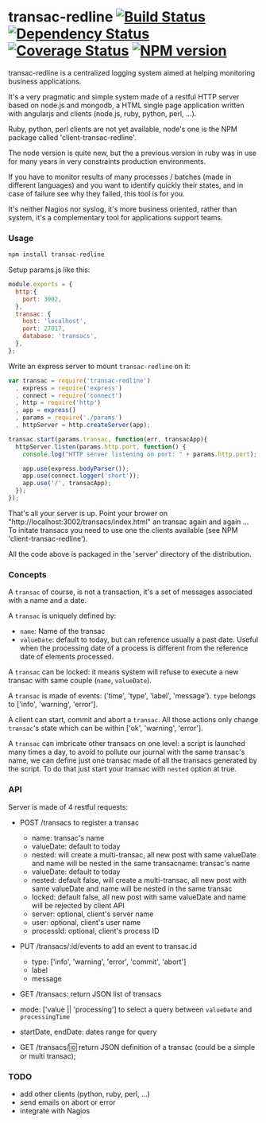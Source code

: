 transac-redline [![Build Status](https://travis-ci.org/redpelicans/transac-redline.png)](https://travis-ci.org/redpelicans/transac-redline) [![Dependency Status](https://david-dm.org/redpelicans/transac-redline.png)](https://david-dm.org/redpelicans/transac-redline) [![Coverage Status](https://coveralls.io/repos/redpelicans/transac-redline/badge.png?branch=master)](https://coveralls.io/r/redpelicans/transac-redline?branch=master) [![NPM version](https://badge.fury.io/js/transac-redline.png)](http://badge.fury.io/js/transac-redline)
===============


transac-redline is a centralized  logging system aimed at helping monitoring business applications.

It's a very pragmatic and simple system made of a restful HTTP server based on node.js and mongodb, a HTML single page application written with angularjs and clients (node.js, ruby, python, perl, ...).

Ruby, python, perl clients are not yet available, node's one is the NPM package called 'client-transac-redline'.

The node version is quite new, but the a previous version in ruby was in use for many years in very constraints production environments.

If you have to monitor results of many processes / batches (made in different languages) and you want to identify quickly their states, and in case of failure see why they failed, this tool is for you.

It's neither Nagios nor syslog, it's more business oriented, rather than system, it's a complementary tool for applications support teams.
 

### Usage

```javascript 
npm install transac-redline
```

Setup params.js like this:

```javascript 
module.exports = {
  http:{
    port: 3002,
  },
  transac: {
    host: 'localhost',
    port: 27017,
    database: 'transacs',
  },
};
```

Write an express server to mount `transac-redline` on it:

```javascript 
var transac = require('transac-redline')
  , express = require('express')
  , connect = require('connect')
  , http = require('http')
  , app = express()
  , params = require('./params')
  , httpServer = http.createServer(app);

transac.start(params.transac, function(err, transacApp){
  httpServer.listen(params.http.port, function() {
    console.log("HTTP server listening on port: " + params.http.port);

    app.use(express.bodyParser());
    app.use(connect.logger('short'));
    app.use('/', transacApp);
  });
});

```

That's all your server is up. Point your brower on "http://localhost:3002/transacs/index.html" an transac again and again ...
To initate transacs you need to use one the clients available (see NPM 'client-transac-redline').

All the code above is packaged in the 'server' directory of the distribution.


### Concepts

A `transac` of course, is not a transaction, it's a set of messages associated with a name and a date.

A `transac` is uniquely defined by:
  * `name`: Name of the transac 
  * `valueDate`: default to today, but can reference usually a past date. Useful when the processing date of a process is different from the reference date of elements processed.

A `transac` can be locked: it means system will refuse to execute a new transac with same couple (`name`, `valueDate`).

A `transac` is made of events: ('time', 'type', 'label', 'message'). `type` belongs to ['info', 'warning', 'error'].

A client can start, commit and abort a `transac`. All those actions only change `transac`'s state which can be within ['ok', 'warning', 'error'].

A `transac` can imbricate other transacs on one level: a script is launched many times a day, to avoid to pollute our journal with the same transac's name, we can define just one transac made of all the transacs generated by the script. To do that just start your transac with `nested` option at true.


### API

Server is made of 4 restful requests:

* POST /transacs to register a transac
  * name: transac's name
  * valueDate: default to today
  * nested: will create a multi-transac, all new post with same valueDate and name will be nested in the same transacname: transac's name
  * valueDate: default to today
  * nested: default false, will create a multi-transac, all new post with same valueDate and name will be nested in the same transac
  * locked: default false, all new post with same valueDate and name will be rejected by client API
  * server: optional, client's server name
  * user: optional, client's user name
  * processId: optional, client's process ID

* PUT /transacs/:id/events to add  an event to transac.id
  * type: ['info', 'warning', 'error', 'commit', 'abort']
  * label
  * message

* GET /transacs: return JSON list of transacs
 * mode: ['value || 'processing'] to select a query between `valueDate` and `processingTime`
 * startDate, endDate: dates range for query

* GET /transacs/:id: return JSON definition of a transac (could be a simple or multi transac);

### TODO

* add other clients (python, ruby, perl, ...)
* send emails on abort or error
* integrate with Nagios
